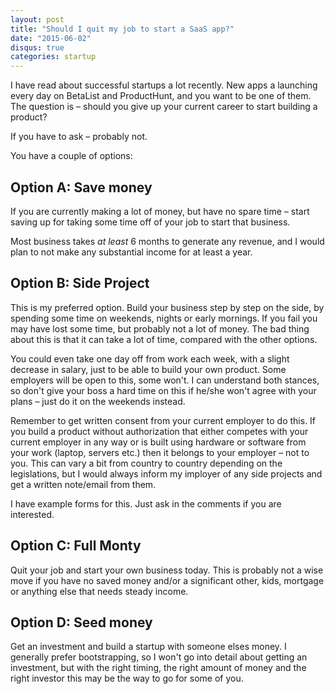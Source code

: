 ```yaml
---
layout: post
title: "Should I quit my job to start a SaaS app?"
date: "2015-06-02"
disqus: true
categories: startup
---
```


I have read about successful startups a lot recently. New apps a launching every day on BetaList and ProductHunt, and you want to be one of them. The question is – should you give up your current career to start building a product?

If you have to ask – probably not. 

You have a couple of options:

## Option A: Save money

If you are currently making a lot of money, but have no spare time – start saving up for taking some time off of your job to start that business. 

Most business takes *at least* 6 months to generate any revenue, and I would plan to not make any substantial income for at least a year. 

## Option B: Side Project

This is my preferred option. Build your business step by step on the side, by spending some time on weekends, nights or early mornings. If you fail you may have lost some time, but probably not a lot of money. The bad thing about this is that it can take a lot of time, compared with the other options.

You could even take one day off from work each week, with a slight decrease in salary, just to be able to build your own product. Some employers will be open to this, some won't. I can understand both stances, so don't give your boss a hard time on this if he/she won't agree with your plans – just do it on the weekends instead. 

Remember to get written consent from your current employer to do this. If you build a product without authorization that either competes with your current employer in any way or is built using hardware or software from your work (laptop, servers etc.) then it belongs to your employer – not to you. This can vary a bit from country to country depending on the legislations, but I would always inform my imployer of any side projects and get a written note/email from them.

I have example forms for this. Just ask in the comments if you are interested.

## Option C: Full Monty

Quit your job and start your own business today. This is probably not a wise move if you have no saved money and/or a significant other, kids, mortgage or anything else that needs steady income. 

## Option D: Seed money

Get an investment and build a startup with someone elses money. I generally prefer bootstrapping, so I won't go into detail about getting an investment, but with the right timing, the right amount of money and the right investor this may be the way to go for some of you.

